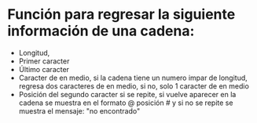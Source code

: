 # Función para regresar la siguiente información de una cadena:

   - Longitud,
   - Primer caracter
   - Último caracter
   - Caracter de en medio, si la cadena tiene un numero impar de longitud, regresa dos caracteres de en medio, si no, solo 1 caracter de en medio
   - Posición del segundo caracter si se repite, si vuelve aparecer en la cadena se muestra en el formato @ posición # y si no se repite se muestra el mensaje:
      "no encontrado"